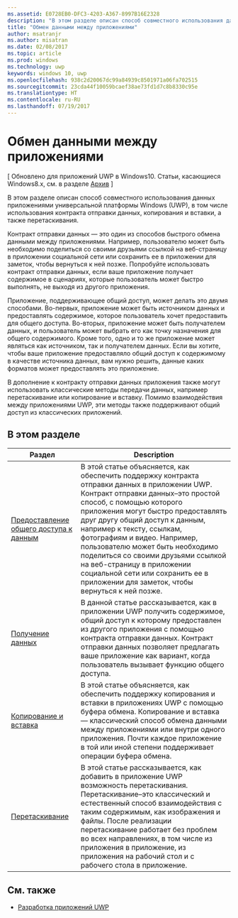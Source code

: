 ```yaml
---
ms.assetid: E0728EB0-DFC3-4203-A367-8997B16E2328
description: "В этом разделе описан способ совместного использования данных приложениями универсальной платформы Windows (UWP), в том числе использования контракта отправки данных, копирования и вставки, а также перетаскивания."
title: "Обмен данными между приложениями"
author: msatranjr
ms.author: misatran
ms.date: 02/08/2017
ms.topic: article
ms.prod: windows
ms.technology: uwp
keywords: windows 10, uwp
ms.openlocfilehash: 938c2d20067dc99a84939c8501971a06fa702515
ms.sourcegitcommit: 23cda44f10059bcaef38ae73fd1d7c8b8330c95e
ms.translationtype: HT
ms.contentlocale: ru-RU
ms.lasthandoff: 07/19/2017
---
```

# <a name="app-to-app-communication"></a>Обмен данными между приложениями

\[ Обновлено для приложений UWP в Windows10. Статьи, касающиеся Windows8.x, см. в разделе [Архив](http://go.microsoft.com/fwlink/p/?linkid=619132) \]

В этом разделе описан способ совместного использования данных приложениями универсальной платформы Windows (UWP), в том числе использования контракта отправки данных, копирования и вставки, а также перетаскивания.

Контракт отправки данных — это один из способов быстрого обмена данными между приложениями. Например, пользователю может быть необходимо поделиться со своими друзьями ссылкой на веб-страницу в приложении социальной сети или сохранить ее в приложении для заметок, чтобы вернуться к ней позже. Попробуйте использовать контракт отправки данных, если ваше приложение получает содержимое в сценариях, которые пользователь может быстро выполнять, не выходя из другого приложения.

Приложение, поддерживающее общий доступ, может делать это двумя способами. Во-первых, приложение может быть источником данных и предоставлять содержимое, которое пользователь хочет предоставить для общего доступа. Во-вторых, приложение может быть получателем данных, и пользователь может выбрать его как точку назначения для общего содержимого. Кроме того, одно и то же приложение может являться как источником, так и получателем данных. Если вы хотите, чтобы ваше приложение предоставляло общий доступ к содержимому в качестве источника данных, вам нужно решить, данные каких форматов может предоставлять это приложение.

В дополнение к контракту отправки данных приложения также могут использовать классические методы передачи данных, например перетаскивание или копирование и вставку. Помимо взаимодействия между приложениями UWP, эти методы также поддерживают общий доступ из классических приложений.



## <a name="in-this-section"></a>В этом разделе

| Раздел | Description |
|-------|-------------|
| [Предоставление общего доступа к данным](share-data.md) | В этой статье объясняется, как обеспечить поддержку контракта отправки данных в приложении UWP. Контракт отправки данных–это простой способ, с помощью которого приложения могут быстро предоставлять друг другу общий доступ к данным, например к тексту, ссылкам, фотографиям и видео. Например, пользователю может быть необходимо поделиться со своими друзьями ссылкой на веб-страницу в приложении социальной сети или сохранить ее в приложении для заметок, чтобы вернуться к ней позже. |
| [Получение данных](receive-data.md) | В данной статье рассказывается, как в приложении UWP получить содержимое, общий доступ к которому предоставлен из другого приложения с помощью контракта отправки данных. Контракт отправки данных позволяет предлагать ваше приложение как вариант, когда пользователь вызывает функцию общего доступа. |
| [Копирование и вставка](copy-and-paste.md) | В этой статье объясняется, как обеспечить поддержку копирования и вставки в приложениях UWP с помощью буфера обмена. Копирование и вставка — классический способ обмена данными между приложениями или внутри одного приложения. Почти каждое приложение в той или иной степени поддерживает операции буфера обмена. |
| [Перетаскивание](drag-and-drop.md) | В этой статье рассказывается, как добавить в приложение UWP возможность перетаскивания. Перетаскивание–это классический и естественный способ взаимодействия с таким содержимым, как изображения и файлы. После реализации перетаскивание работает без проблем во всех направлениях, в том числе из приложения в приложение, из приложения на рабочий стол и с рабочего стола в приложение. |

## <a name="see-also"></a>См. также
- [Разработка приложений UWP](https://developer.microsoft.com/windows/develop)
